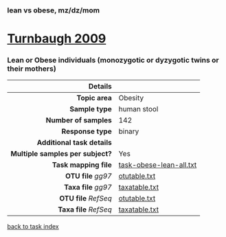 ### lean vs obese, mz/dz/mom
# [Turnbaugh 2009]( ../docs/turnbaugh_twins.html )
### Lean or Obese individuals (monozygotic or dyzygotic twins or their mothers)

| Details                   |                                                           |
| ------------------------: |-----------------------------------------------------------|
| **Topic area**                | Obesity                                                |
| **Sample type**               | human stool                                         |
| **Number of samples**         | 142                                         |
| **Response type**             | binary                                           |
| **Additional task details**              |                                   |
| **Multiple samples per subject?**     | Yes |
| **Task mapping file**         | [task-obese-lean-all.txt](../datasets/turnbaugh/task-obese-lean-all.txt)                                 |
| **OTU file** *gg97*           | [otutable.txt](../datasets/turnbaugh/gg/otutable.txt)                             |
| **Taxa file** *gg97*          | [taxatable.txt](../datasets/turnbaugh/gg/taxatable.txt)                          |
| **OTU file** *RefSeq*         | [otutable.txt](../datasets/turnbaugh/refseq/otutable.txt)                    |
| **Taxa file** *RefSeq*        | [taxatable.txt](../datasets/turnbaugh/refseq/taxatable.txt)                  |


[back to task index](../README.md)